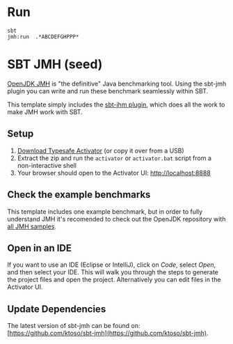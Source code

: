 # Run
    sbt 
    jmh:run  .*ABCDEFGHPPP*




SBT JMH (seed)
==============

[OpenJDK JMH](http://openjdk.java.net/projects/code-tools/jmh/) is "the definitive" Java benchmarking tool.
Using the sbt-jmh plugin you can write and run these benchmark seamlessly within SBT.

This template simply includes the [sbt-jhm plugin](https://github.com/ktoso/sbt-jmh), which does all the work to make JMH work with SBT.

Setup
-----

1. [Download Typesafe Activator](http://typesafe.com/platform/getstarted) (or copy it over from a USB)
2. Extract the zip and run the `activator` or `activator.bat` script from a non-interactive shell
3. Your browser should open to the Activator UI: [http://localhost:8888](http://localhost:8888)

Check the example benchmarks
----------------------------

This template includes one example benchmark, but in order to fully understand JMH it's recomended to check out the OpenJDK repository with [all JMH samples](http://hg.openjdk.java.net/code-tools/jmh/file/tip/jmh-samples/src/main/java/org/openjdk/jmh/samples/).

Open in an IDE
--------------

If you want to use an IDE (Eclipse or IntelliJ), click on *Code*, select *Open*, and then select your IDE.  This will walk you through the steps to generate the project files and open the project.  Alternatively you can edit files in the Activator UI.


Update Dependencies
-------------------

The latest version of sbt-jmh can be found on: [https://github.com/ktoso/sbt-jmh](https://github.com/ktoso/sbt-jmh).
